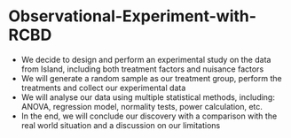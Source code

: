 # Observational-Experiment-with-RCBD
- We decide to design and perform an experimental study on the data from ​Island​, including both treatment factors and nuisance factors
- We will generate a random sample as our treatment group, perform the treatments and collect our experimental data
- We will analyse our data using multiple statistical methods, including: ANOVA, regression model, normality tests, power calculation, etc.
- In the end, we will conclude our discovery with a comparison with the real world situation and a discussion on our limitations
